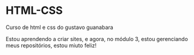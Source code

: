 # HTML-CSS
 Curso de html e css do gustavo guanabara

 Estou aprendendo a criar sites, e agora, no módulo 3, estou gerenciando meus repositórios, estou miuto feliz!
